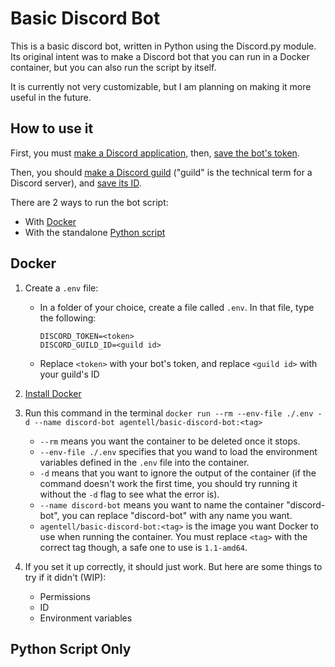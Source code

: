 Basic Discord Bot
=================

This is a basic discord bot, written in Python using the Discord.py module. Its original intent was to make a Discord bot that you can run in a Docker container, but you can also run the script by itself.

It is currently not very customizable, but I am planning on making it more useful in the future.

How to use it
-------------

First, you must [make a Discord application](#), then, [save the bot's token](#).

Then, you should [make a Discord guild](#) ("guild" is the technical term for a Discord server), and [save its ID](#).

There are 2 ways to run the bot script:

- With [Docker](#docker)
- With the standalone [Python script](#python-script-only)

Docker
------

1. Create a `.env` file:
    - In a folder of your choice, create a file called `.env`. In that file, type the following:

        ```.env
        DISCORD_TOKEN=<token>
        DISCORD_GUILD_ID=<guild id>
        ```

    - Replace `<token>` with your bot's token, and replace `<guild id>` with your guild's ID

2. [Install Docker](#)
3. Run this command in the terminal `docker run --rm --env-file ./.env -d --name discord-bot agentell/basic-discord-bot:<tag>`
    - `--rm` means you want the container to be deleted once it stops.
    - `--env-file ./.env` specifies that you wand to load the environment variables defined in the `.env` file into the container.
    - `-d` means that you want to ignore the output of the container (if the command doesn't work the first time, you should try running it without the `-d` flag to see what the error is).
    - `--name discord-bot` means you want to name the container "discord-bot", you can replace "discord-bot" with any name you want.
    - `agentell/basic-discord-bot:<tag>` is the image you want Docker to use when running the container. You must replace `<tag>` with the correct tag though, a safe one to use is `1.1-amd64`.
4. If you set it up correctly, it should just work. But here are some things to try if it didn't (WIP):
    - Permissions
    - ID
    - Environment variables

Python Script Only
------------------
